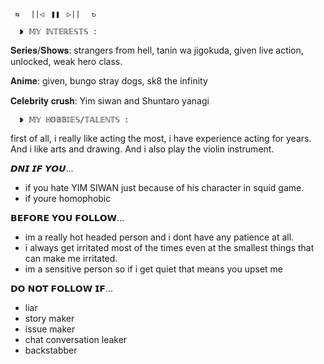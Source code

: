 

     ⇆ㅤ ||◁ㅤ❚❚ㅤ▷||ㅤ ↻

      ❥︎ 𝕄𝕐 𝕀ℕ𝕋𝔼ℝ𝔼𝕊𝕋𝕊 :

𝐒𝐞𝐫𝐢𝐞𝐬/𝐒𝐡𝐨𝐰𝐬: strangers from hell, tanin wa jigokuda, given live action, unlocked, weak hero class.

𝐀𝐧𝐢𝐦𝐞: given, bungo stray dogs, sk8 the infinity

𝐂𝐞𝐥𝐞𝐛𝐫𝐢𝐭𝐲 𝐜𝐫𝐮𝐬𝐡: Yim siwan and Shuntaro yanagi

      ❥︎ 𝕄𝕐 ℍ𝕆𝔹𝔹𝕀𝔼𝕊/𝕋𝔸𝕃𝔼ℕ𝕋𝕊 :

 first of all, i really like acting the most, i have experience acting for years. And i like arts and drawing. And i also play the violin instrument.

𝘿𝙉𝙄 𝙄𝙁 𝙔𝙊𝙐...
- if you hate YIM SIWAN just because of his character in squid game.
- if youre homophobic

𝗕𝗘𝗙𝗢𝗥𝗘 𝗬𝗢𝗨 𝗙𝗢𝗟𝗟𝗢𝗪...
- im a really hot headed person and i dont have any patience at all.
- i always get irritated most of the times even at the smallest things that can make me irritated.
- im a sensitive person so if i get quiet that means you upset me

𝗗𝗢 𝗡𝗢𝗧 𝗙𝗢𝗟𝗟𝗢𝗪 𝗜𝗙...
- liar
- story maker
- issue maker
- chat conversation leaker
- backstabber

